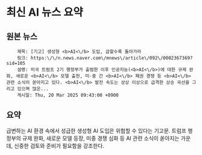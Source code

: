 # 최신 AI 뉴스 요약

## 원본 뉴스
		제목: [기고] 생성형 <b>AI<\/b> 도입, 급할수록 돌아가라
		링크: https:\/\/n.news.naver.com\/mnews\/article\/092\/0002367369?sid=105
		설명: 미국 트럼프 2기 행정부가 출범한 이후 인공지능(<b>AI<\/b>)에 대한 규제 완화, 새로운 <b>AI<\/b> 모델 출현, 미·중 간 <b>AI<\/b> 패권 경쟁 등 <b>AI<\/b> 관련 소식이 쏟아지고 있다. <b>AI<\/b> 발전 속도는 상상 이상으로 급격한 상승 곡선을 그리고 있으며 많은... 
		게시일: Thu, 20 Mar 2025 09:43:00 +0900


## 요약
급변하는 AI 환경 속에서 성급한 생성형 AI 도입은 위험할 수 있다는 기고문. 트럼프 행정부의 규제 완화, 새로운 모델 등장, 미중 경쟁 심화 등 AI 관련 소식이 쏟아지는 가운데, 신중한 검토와 준비가 필요함을 강조한다.
